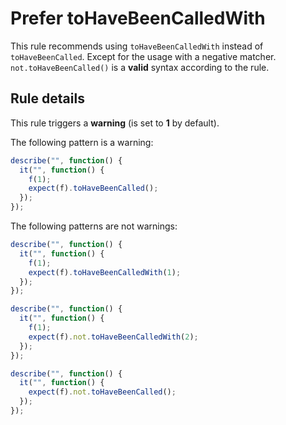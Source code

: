 # Prefer toHaveBeenCalledWith

This rule recommends using `toHaveBeenCalledWith` instead of `toHaveBeenCalled`.
Except for the usage with a negative matcher.
`not.toHaveBeenCalled()` is a **valid** syntax according to the rule.

## Rule details

This rule triggers a **warning** (is set to **1** by default).

The following pattern is a warning:

```js
describe("", function() {
  it("", function() {
    f(1);
    expect(f).toHaveBeenCalled();
  });
});
```

The following patterns are not warnings:

```js
describe("", function() {
  it("", function() {
    f(1);
    expect(f).toHaveBeenCalledWith(1);
  });
});
```

```js
describe("", function() {
  it("", function() {
    f(1);
    expect(f).not.toHaveBeenCalledWith(2);
  });
});
```

```js
describe("", function() {
  it("", function() {
    expect(f).not.toHaveBeenCalled();
  });
});
```
